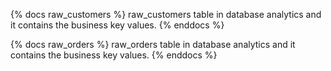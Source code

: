 {% docs raw_customers %}
raw_customers table in database analytics and it contains the business key values.
{% enddocs %}

{% docs raw_orders %}
raw_orders table in database analytics and it contains the business key values.
{% enddocs %}